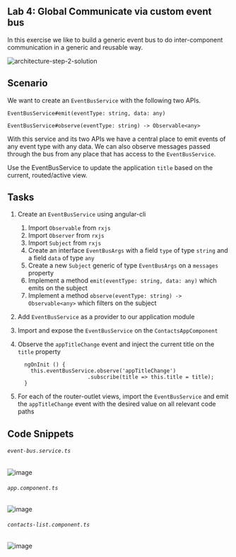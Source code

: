 ## Lab 4: Global Communicate via custom event bus

In this exercise we like to build a generic event bus to do inter-component communication in a generic and reusable way.

![architecture-step-2-solution](https://cloud.githubusercontent.com/assets/210413/17643463/96900852-6130-11e6-8e1f-7e116b99f9c8.png)

## Scenario

We want to create an `EventBusService` with the following two APIs.

`EventBusService#emit(eventType: string, data: any)`

`EventBusService#observe(eventType: string) -> Observable<any>`

With this service and its two APIs we have a central place to emit events of any event type with any data. We can also observe messages passed through the bus from any place that has access to the `EventBusService`.

Use the EventBusService to update the application `title` based on the current, routed/active view.
## Tasks

1. Create an `EventBusService` using angular-cli
	1. Import `Observable` from `rxjs`
	2. Import `Observer` from `rxjs`
	3. Import `Subject` from `rxjs`
	4. Create an interface `EventBusArgs` with a field `type` of type `string` and a field `data` of type `any`
	5. Create a new `Subject` generic of type `EventBusArgs` on a `messages` property
	6. Implement a method `emit(eventType: string, data: any)` which emits on the subject
	7. Implement a method `observe(eventType: string) -> Observable<any>` which filters on the subject
	
9. Add `EventBusService` as a provider to our application module
10. Import and expose the `EventBusService` on the `ContactsAppComponent`
11. Observe the `appTitleChange` event and inject the current title on the `title` property
    ```
      ngOnInit () {
        this.eventBusService.observe('appTitleChange')
                          .subscribe(title => this.title = title);
      }
    ```
12. For each of the router-outlet views, import the `EventBusService` and emit the `appTitleChange` event with the desired value on all relevant code paths


## Code Snippets

###### `event-bus.service.ts`

![image](https://user-images.githubusercontent.com/210413/54007952-54e47100-41c9-11e9-926d-011b813802b1.png)


###### `app.component.ts`

![image](https://user-images.githubusercontent.com/210413/54007889-f3240700-41c8-11e9-8124-f105b2393a4a.png)

###### `contacts-list.component.ts`

![image](https://user-images.githubusercontent.com/210413/54007952-54e47100-41c9-11e9-926d-011b813802b1.png)


